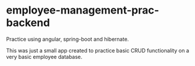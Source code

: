 # employee-management-prac-backend
Practice using angular, spring-boot and hibernate.

This was just a small app created to practice basic CRUD functionality on a very basic employee database.
